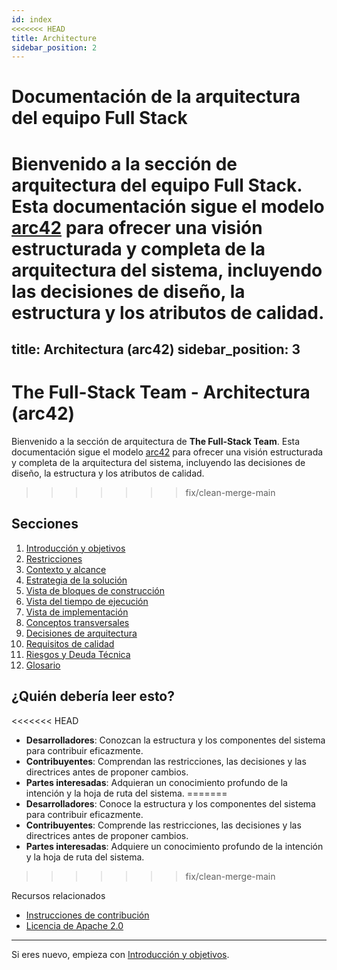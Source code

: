 ```yaml
---
id: index
<<<<<<< HEAD
title: Architecture
sidebar_position: 2
---
```

# Documentación de la arquitectura del equipo Full Stack

Bienvenido a la sección de arquitectura del **equipo Full Stack**. Esta documentación sigue el modelo [arc42](https://arc42.org/) para ofrecer una visión estructurada y completa de la arquitectura del sistema, incluyendo las decisiones de diseño, la estructura y los atributos de calidad.
=======
title: Architectura (arc42)
sidebar_position: 3
---
# The Full-Stack Team - Architectura (arc42) 

Bienvenido a la sección de arquitectura de **The Full-Stack Team**. Esta documentación sigue el modelo [arc42](https://arc42.org/) para ofrecer una visión estructurada y completa de la arquitectura del sistema, incluyendo las decisiones de diseño, la estructura y los atributos de calidad.
>>>>>>> fix/clean-merge-main

## Secciones

1. [Introducción y objetivos](01-introduction-and-goals.md)
2. [Restricciones](02-constraints.md)
3. [Contexto y alcance](03-context-and-scope.md)
4. [Estrategia de la solución](04-solution-strategy.md)
5. [Vista de bloques de construcción](05-building-block-view.md)
6. [Vista del tiempo de ejecución](06-runtime-view.md)
7. [Vista de implementación](07-deployment-view.md)
8. [Conceptos transversales](08-crosscutting-concepts.md)
9. [Decisiones de arquitectura](09-architecture-decisions.md)
10. [Requisitos de calidad](10-quality-requirements.md)
11. [Riesgos y Deuda Técnica](11-risks-and-technical-debt.md)
12. [Glosario](12-glossary.md)

## ¿Quién debería leer esto?

<<<<<<< HEAD
- **Desarrolladores**: Conozcan la estructura y los componentes del sistema para contribuir eficazmente.
- **Contribuyentes**: Comprendan las restricciones, las decisiones y las directrices antes de proponer cambios.
- **Partes interesadas**: Adquieran un conocimiento profundo de la intención y la hoja de ruta del sistema.
=======
- **Desarrolladores**: Conoce la estructura y los componentes del sistema para contribuir eficazmente.
- **Contribuyentes**: Comprende las restricciones, las decisiones y las directrices antes de proponer cambios.
- **Partes interesadas**: Adquiere un conocimiento profundo de la intención y la hoja de ruta del sistema.
>>>>>>> fix/clean-merge-main

Recursos relacionados

- [Instrucciones de contribución](https://github.com/jgccon/tfst/blob/dev/docs/CONTRIBUTING-es.md)
- [Licencia de Apache 2.0](https://github.com/jgccon/tfst/blob/dev/LICENSE)

---

Si eres nuevo, empieza con [Introducción y objetivos](01-introduction-and-goals.md).
